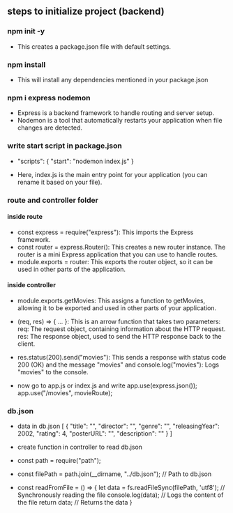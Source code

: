 ## steps to initialize project (backend)

### npm init -y

- This creates a package.json file with default settings.

### npm install

- This will install any dependencies mentioned in your package.json

### npm i express nodemon

- Express is a backend framework to handle routing and server setup.
- Nodemon is a tool that automatically restarts your application when file changes are detected.

### write start script in package.json

- "scripts": {
  "start": "nodemon index.js"
  }

- Here, index.js is the main entry point for your application (you can rename it based on your file).

### route and controller folder

#### inside route

- const express = require("express"): This imports the Express framework.
- const router = express.Router(): This creates a new router instance. The router is a mini Express application that you can use to handle routes.
- module.exports = router: This exports the router object, so it can be used in other parts of the application.

#### inside controller

- module.exports.getMovies: This assigns a function to getMovies, allowing it to be exported and used in other parts of your application.

- (req, res) => { ... }: This is an arrow function that takes two parameters:
  req: The request object, containing information about the HTTP request.
  res: The response object, used to send the HTTP response back to the client.
- res.status(200).send("movies"): This sends a response with status code 200 (OK) and the message "movies" and console.log("movies"): Logs "movies" to the console.

- now go to app.js or index.js and write app.use(express.json());
  app.use("/movies", movieRoute);

### db.json

- data in db.json [
  {
  "title": "",
  "director": "",
  "genre": "",
  "releasingYear": 2002,
  "rating": 4,
  "posterURL": "",
  "description": ""
  }
  ]
- create function in controller to read db.json

- const path = require("path");

- const filePath = path.join(\_\_dirname, "../db.json"); // Path to db.json

- const readFromFile = () => {
  let data = fs.readFileSync(filePath, 'utf8'); // Synchronously reading the file
  console.log(data); // Logs the content of the file
  return data; // Returns the data
  }
